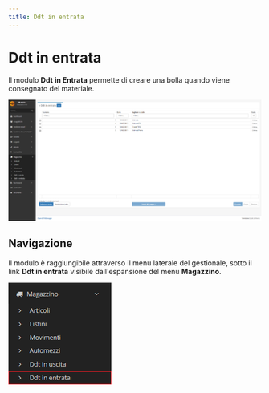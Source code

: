 ```yaml
---
title: Ddt in entrata
---
```


# Ddt in entrata

Il modulo **Ddt in Entrata** permette di creare una bolla quando viene consegnato del materiale.

![Screenshot interfaccia ddt in entrata](../../../../.gitbook/assets/interfacciaddtinentrata.PNG)

## Navigazione

Il modulo è raggiungibile attraverso il menu laterale del gestionale, sotto il link **Ddt in entrata** visibile dall'espansione del menu **Magazzino**.

![Screenshot navigazione ddt in entrata](../../../../.gitbook/assets/navigazioneddtinentrata.PNG)

